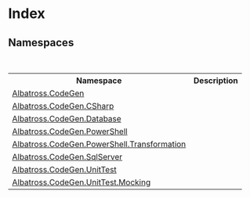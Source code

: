 # Index
 


## Namespaces
&nbsp;<table><tr><th>Namespace</th><th>Description</th></tr><tr><td><a href="DCDDD28E.md">Albatross.CodeGen</a></td><td></td></tr><tr><td><a href="75D6657F.md">Albatross.CodeGen.CSharp</a></td><td></td></tr><tr><td><a href="E11F5D98.md">Albatross.CodeGen.Database</a></td><td></td></tr><tr><td><a href="73820E42.md">Albatross.CodeGen.PowerShell</a></td><td></td></tr><tr><td><a href="2C757E35.md">Albatross.CodeGen.PowerShell.Transformation</a></td><td></td></tr><tr><td><a href="9727DDEC.md">Albatross.CodeGen.SqlServer</a></td><td></td></tr><tr><td><a href="56BAD780.md">Albatross.CodeGen.UnitTest</a></td><td></td></tr><tr><td><a href="2F2D61B8.md">Albatross.CodeGen.UnitTest.Mocking</a></td><td></td></tr></table>&nbsp;

